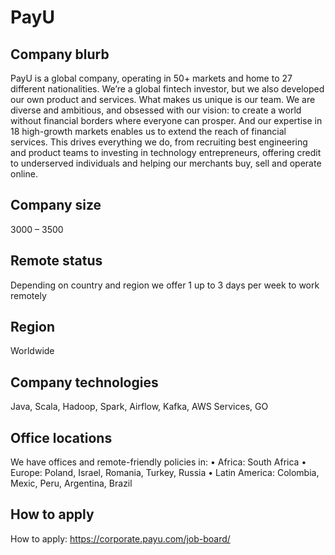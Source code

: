 # PayU

## Company blurb

PayU is a global company, operating in 50+ markets and home to 27 different nationalities. We’re a global fintech investor, but we also developed our own product and services. What makes us unique is our team. We are diverse and ambitious, and obsessed with our vision: to create a world without financial borders where everyone can prosper. And our expertise in 18 high-growth markets enables us to extend the reach of financial services. This drives everything we do, from recruiting best engineering and product teams to investing in technology entrepreneurs, offering credit to underserved individuals and helping our merchants buy, sell and operate online.

## Company size

3000 – 3500

## Remote status

Depending on country and region we offer 1 up to 3 days per week to work remotely

## Region

Worldwide

## Company technologies

Java, Scala, Hadoop, Spark, Airflow, Kafka, AWS Services, GO

## Office locations

We have offices and remote-friendly policies in:
•	Africa: South Africa 
•	Europe: Poland, Israel, Romania, Turkey, Russia
•	Latin America: Colombia, Mexic, Peru, Argentina, Brazil

## How to apply

How to apply: https://corporate.payu.com/job-board/